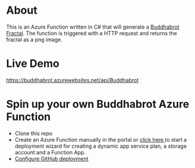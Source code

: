 # About
This is an Azure Function written in C# that will generate a [Buddhabrot Fractal](https://en.wikipedia.org/wiki/Buddhabrot). The function is triggered with a HTTP request and returns the fractal as a png image.

# Live Demo
https://buddhabrot.azurewebsites.net/api/Buddhabrot

# Spin up your own Buddhabrot Azure Function
* Clone this repo
* Create an Azure Function manually in the portal or <a href="https://portal.azure.com/#create/Microsoft.Template/uri/https%3A%2F%2Fraw.githubusercontent.com%2FDonKarlssonSan%2FBuddhabrotAzureFunction%2Fmaster%2Fazuredeploy.json">click here
</a>to start a deployment wizard for creating a dynamic app service plan, a storage account and a Function App.
* [Configure GitHub deployment](https://docs.microsoft.com/en-us/azure/azure-functions/functions-continuous-deployment)
